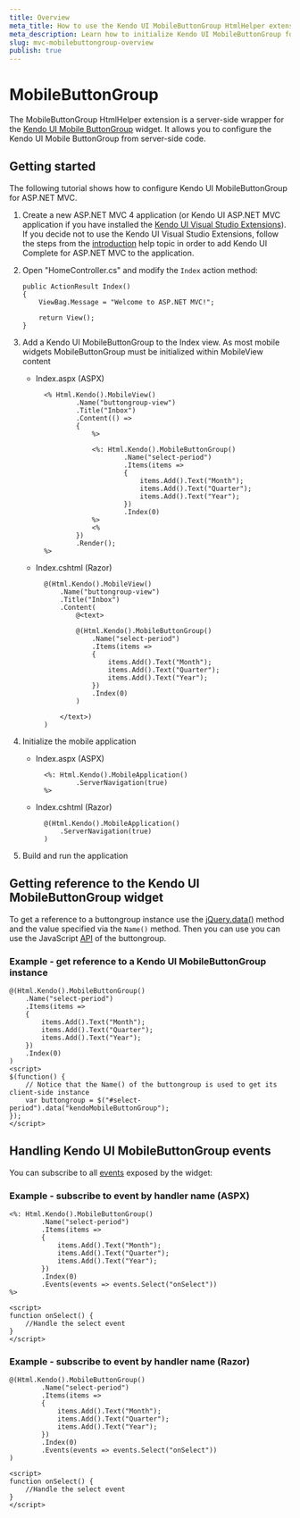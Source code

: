 ```yaml
---
title: Overview
meta_title: How to use the Kendo UI MobileButtonGroup HtmlHelper extension, server-side ASP.NET MVC wrapper for Kendo UI Mobile ButtonGroup widget
meta_description: Learn how to initialize Kendo UI MobileButtonGroup for ASP.NET MVC, handle Kendo UI MobileButtonGroup Events, access an existing buttongroup with MobileButtonGroup HtmlHelper extension documentation.
slug: mvc-mobilebuttongroup-overview
publish: true
---
```


# MobileButtonGroup

The MobileButtonGroup HtmlHelper extension is a server-side wrapper for the [Kendo UI Mobile ButtonGroup](http://docs.kendoui.com/api/mobile/buttongroup) widget. It allows you to configure the Kendo UI Mobile ButtonGroup
from server-side code.

## Getting started

The following tutorial shows how to configure Kendo UI MobileButtonGroup for ASP.NET MVC.

1.  Create a new ASP.NET MVC 4 application (or Kendo UI ASP.NET MVC application if you have installed the [Kendo UI Visual Studio Extensions](/getting-started/using-kendo-with/aspnet-mvc/introduction#kendo-ui-for-asp.net-mvc-visual-studio-extensions)).
If you decide not to use the Kendo UI Visual Studio Extensions, follow the steps from the [introduction](/getting-started/using-kendo-with/aspnet-mvc/introduction) help topic in order
to add Kendo UI Complete for ASP.NET MVC to the application.
1.  Open "HomeController.cs" and modify the `Index` action method:

        public ActionResult Index()
        {
            ViewBag.Message = "Welcome to ASP.NET MVC!";

            return View();
        }
1. Add a Kendo UI MobileButtonGroup to the Index view. As most mobile widgets MobileButtonGroup must be initialized within MobileView content
    - Index.aspx (ASPX)

            <% Html.Kendo().MobileView()
                    .Name("buttongroup-view")
                    .Title("Inbox")
                    .Content(() =>
                    {
                        %>

                        <%: Html.Kendo().MobileButtonGroup()
                                .Name("select-period")
                                .Items(items =>
                                {
                                    items.Add().Text("Month");
                                    items.Add().Text("Quarter");
                                    items.Add().Text("Year");
                                })
                                .Index(0)
                        %>
                        <%
                    })
                    .Render();
            %>

    - Index.cshtml (Razor)

            @(Html.Kendo().MobileView()
                .Name("buttongroup-view")
                .Title("Inbox")
                .Content(
                    @<text>

                    @(Html.Kendo().MobileButtonGroup()
                        .Name("select-period")
                        .Items(items =>
                        {
                            items.Add().Text("Month");
                            items.Add().Text("Quarter");
                            items.Add().Text("Year");
                        })
                        .Index(0)
                    )

                </text>)
            )

1. Initialize the mobile application
    - Index.aspx (ASPX)

            <%: Html.Kendo().MobileApplication()
                    .ServerNavigation(true)
            %>

    - Index.cshtml (Razor)

            @(Html.Kendo().MobileApplication()
                .ServerNavigation(true)
            )

1. Build and run the application

## Getting reference to the Kendo UI MobileButtonGroup widget

To get a reference to a buttongroup instance use the [jQuery.data()](http://api.jquery.com/jQuery.data/) method and the value specified via the `Name()` method.
Then you can use you can use the JavaScript [API](/api/mobile/buttongroup#methods) of the buttongroup.

### Example - get reference to a Kendo UI MobileButtonGroup instance

    @(Html.Kendo().MobileButtonGroup()
        .Name("select-period")
        .Items(items =>
        {
            items.Add().Text("Month");
            items.Add().Text("Quarter");
            items.Add().Text("Year");
        })
        .Index(0)
    )
    <script>
    $(function() {
        // Notice that the Name() of the buttongroup is used to get its client-side instance
        var buttongroup = $("#select-period").data("kendoMobileButtonGroup");
    });
    </script>


## Handling Kendo UI MobileButtonGroup events

You can subscribe to all [events](/api/mobile/buttongroup#events) exposed by the widget:

### Example - subscribe to event by handler name (ASPX)

    <%: Html.Kendo().MobileButtonGroup()
            .Name("select-period")
            .Items(items =>
            {
                items.Add().Text("Month");
                items.Add().Text("Quarter");
                items.Add().Text("Year");
            })
            .Index(0)
            .Events(events => events.Select("onSelect"))
    %>

    <script>
    function onSelect() {
        //Handle the select event
    }
    </script>


### Example - subscribe to event by handler name (Razor)

    @(Html.Kendo().MobileButtonGroup()
            .Name("select-period")
            .Items(items =>
            {
                items.Add().Text("Month");
                items.Add().Text("Quarter");
                items.Add().Text("Year");
            })
            .Index(0)
            .Events(events => events.Select("onSelect"))
    )

    <script>
    function onSelect() {
        //Handle the select event
    }
    </script>
